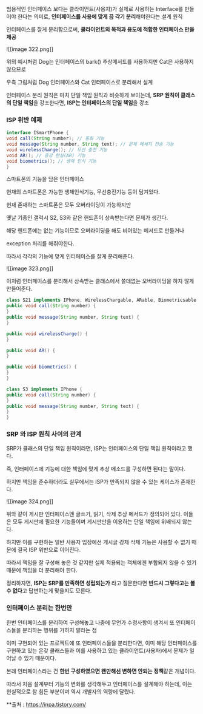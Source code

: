   

범용적인 인터페이스 보다는 클라이언트(사용자)가 실제로 사용하는 Interface를 만들어야 한다는 의미로, **인터페이스를 사용에 맞게 끔 각기 분리**해야한다는 설계 원칙  
  

인터페이스를 잘게 분리함으로써, **클라이언트의 목적과 용도에 적합한 인터페이스 만을 제공**  
  

![[image 322.png]]

  

위의 예시처럼 Dog는 인터페이스의 bark() 추상메서드를 사용하지만 Cat은 사용하지 않으므로

우측 그림처럼 Dog 인터페이스와 Cat 인터페이스로 분리해서 설계

  

인터페이스 분리 원칙은 마치 단일 책임 원칙과 비슷하게 보이는데, **SRP 원칙이 클래스의 단일 책임**을 강조한다면, **ISP는 인터페이스의 단일 책임**을 강조  
  
  

### ISP 위반 예제

  

```Java
interface ISmartPhone {
void call(String number); // 통화 기능
void message(String number, String text); // 문제 메세지 전송 기능
void wirelessCharge(); // 무선 충전 기능
void AR(); // 증강 현실(AR) 기능
void biometrics(); // 생체 인식 기능
}
```

스마트폰의 기능을 담은 인터페이스

현재의 스마트폰은 가능한 생체인식기능, 무선충전기능 등이 담겨있다.

현재 존재하는 스마트폰은 모두 오버라이딩이 가능하지만

옛날 기종인 갤럭시 S2, S3와 같은 핸드폰이 상속받는다면 문제가 생긴다.

해당 핸드폰에는 없는 기능이므로 오버라이딩을 해도 비어있는 메서드로 만들거나

exception 처리를 해줘야한다.

  

따라서 각각의 기능에 맞게 인터페이스를 잘게 분리해준다.

![[image 323.png]]

이처럼 인터페이스를 분리해서 상속받는 클래스에서 쓸데없는 오버라이딩을 하지 않게 만들어준다.

  

  

```Java
class S21 implements IPhone, WirelessChargable, ARable, Biometricsable {
public void call(String number) {
}
public void message(String number, String text) {
}

public void wirelessCharge() {
}

public void AR() {
}

public void biometrics() {
}
}

class S3 implements IPhone {
public void call(String number) {
}
public void message(String number, String text) {
}
}
```

  

### **SRP 와 ISP 원칙 사이의 관계**

  

SRP가 클래스의 단일 책임 원칙이라면, ISP는 인터페이스의 단일 책임 원칙이라고 했다.

즉, 인터페이스에 기능에 대한 책임에 맞게 추상 메소드를 구성하면 된다는 말이다.

하지만 책임을 준수하더라도 실무에서는 ISP가 만족되지 않을 수 있는 케이스가 존재한다.

  

![[image 324.png]]

위와 같이 게시판 인터페이스엔 글쓰기, 읽기, 삭제 추상 메서드가 정의되어 있다. 이들은 모두 게시판에 필요한 기능들이며 게시판만을 이용하는 단일 책임에 위배되지 않는다.

하지만 이를 구현하는 일반 사용자 입장에선 게시글 강제 삭제 기능은 사용할 수 없기 때문에 결국 ISP 위반으로 이어진다.

따라서 책임을 잘 구성해 놓은 것 같지만 실제 적용되는 객체에겐 부합되지 않을 수 있기 때문에 책임을 더 분리해야 한다.

정리하자면, **ISP는 SRP를 만족하면 성립되는가** 라고 질문한다면 **반드시 그렇다고는 볼 수 없다**고 답변하는게 맞을지도 모른다.

  

### **인터페이스 분리는 한번만**

한번 인터페이스를 분리하여 구성해놓고 나중에 무언가 수정사항이 생겨서 또 인터페이스들을 분리하는 행위를 가하지 말라는 점

  

이미 구현되어 있는 프로젝트에 또 인터페이스들을 분리한다면, 이미 해당 인터페이스를 구현하고 있는 온갖 클래스들과 이를 사용하고 있는 클라이언트(사용자)에서 문제가 일어날 수 있기 때문이다.

본래 인터페이스라는 건 **한번 구성하였으면 왠만해선 변하면 안되는 정책**같은 개념이다.

따라서 처음 설계부터 기능의 변화를 생각해두고 인터페이스를 설계해야 하는데, 이는 현실적으로 참 힘든 부분이며 역시 개발자의 역량에 달렸다.



**출처 : https://inpa.tistory.com/